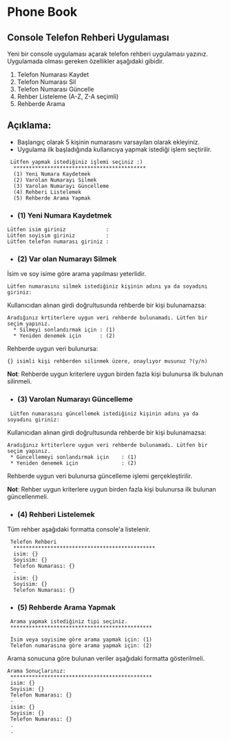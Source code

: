 # Phone Book
## Console Telefon Rehberi Uygulaması


Yeni bir console uygulaması açarak telefon rehberi uygulaması yazınız. Uygulamada olması gereken özellikler aşağıdaki gibidir.


1. Telefon Numarası Kaydet
2. Telefon Numarası Sil
3. Telefon Numarası Güncelle
4. Rehber Listeleme (A-Z, Z-A seçimli)
5. Rehberde Arama

## Açıklama:

- Başlangıç olarak 5 kişinin numarasını varsayılan olarak ekleyiniz.
- Uygulama ilk başladığında kullanıcıya yapmak istediği işlem seçtirilir.
```
 Lütfen yapmak istediğiniz işlemi seçiniz :) 
  *******************************************
  (1) Yeni Numara Kaydetmek
  (2) Varolan Numarayı Silmek
  (3) Varolan Numarayı Güncelleme
  (4) Rehberi Listelemek
  (5) Rehberde Arama Yapmak
```

- ### **(1) Yeni Numara Kaydetmek**
 ```
 Lütfen isim giriniz             : 
 Lütfen soyisim giriniz          :
 Lütfen telefon numarası giriniz :
 ```
 

- ### **(2) Var olan Numarayı Silmek**
 İsim ve soy isime göre arama yapılması yeterlidir.
  ```
  Lütfen numarasını silmek istediğiniz kişinin adını ya da soyadını giriniz:
```
Kullanıcıdan alınan girdi doğrultusunda rehberde bir kişi bulunamazsa:
```
Aradığınız krtiterlere uygun veri rehberde bulunamadı. Lütfen bir seçim yapınız.
  * Silmeyi sonlandırmak için : (1)
  * Yeniden denemek için      : (2)
```
Rehberde uygun veri bulunursa:
```
{} isimli kişi rehberden silinmek üzere, onaylıyor musunuz ?(y/n)
```
**Not**: Rehberde uygun kriterlere uygun birden fazla kişi bulunursa ilk bulunan silinmeli.




- ### **(3) Varolan Numarayı Güncelleme**
```
 Lütfen numarasını güncellemek istediğiniz kişinin adını ya da soyadını giriniz:
```
Kullanıcıdan alınan girdi doğrultusunda rehberde bir kişi bulunamazsa:
```
Aradığınız krtiterlere uygun veri rehberde bulunamadı. Lütfen bir seçim yapınız.
 * Güncellemeyi sonlandırmak için    : (1)
 * Yeniden denemek için              : (2)
```
Rehberde uygun veri bulunursa güncelleme işlemi gerçekleştirilir.

**Not**: Rehber uygun kriterlere uygun birden fazla kişi bulunursa ilk bulunan güncellenmeli.


- ### **(4) Rehberi Listelemek**
Tüm rehber aşağıdaki formatta console'a listelenir.
```
 Telefon Rehberi
  **********************************************
  isim: {}
  Soyisim: {}
  Telefon Numarası: {}
  - 
  isim: {}
  Soyisim: {}
  Telefon Numarası: {}
```

- ### **(5) Rehberde Arama Yapmak**
```
 Arama yapmak istediğiniz tipi seçiniz.
 **********************************************
 
 İsim veya soyisime göre arama yapmak için: (1)
 Telefon numarasına göre arama yapmak için: (2)
```
Arama sonucuna göre bulunan veriler aşağıdaki formatta gösterilmeli.
```
Arama Sonuçlarınız:
 **********************************************
 isim: {}
 Soyisim: {}
 Telefon Numarası: {}
 - 
 isim: {}
 Soyisim: {}
 Telefon Numarası: {}
 .
 .
```

